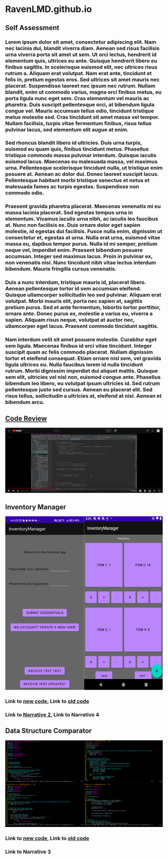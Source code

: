 # RavenLMD.github.io

## Self Assessment

### Lorem ipsum dolor sit amet, consectetur adipiscing elit. Nam nec lacinia dui, blandit viverra diam. Aenean sed risus facilisis urna viverra porta sit amet ut sem. Ut orci lectus, hendrerit id elementum quis, ultrices eu ante. Quisque hendrerit libero eu finibus sagittis. In scelerisque euismod elit, nec ultrices risus rutrum a. Aliquam erat volutpat. Nam erat ante, tincidunt et felis in, pretium egestas eros. Sed ultrices sit amet mauris nec placerat. Suspendisse laoreet nec ipsum nec rutrum. Nullam blandit, enim ut commodo varius, magna orci finibus metus, eu porta ligula nunc eget sem. Cras elementum vel mauris ac pharetra. Duis suscipit pellentesque orci, at bibendum ligula congue vel. Mauris accumsan tellus odio, tincidunt tristique metus molestie sed. Cras tincidunt sit amet massa vel tempor. Nullam facilisis, turpis vitae fermentum finibus, risus tellus pulvinar lacus, sed elementum elit augue at enim.

### Sed rhoncus blandit libero id ultricies. Duis urna turpis, euismod eu quam quis, finibus tincidunt metus. Phasellus tristique commodo massa pulvinar interdum. Quisque iaculis euismod lacus. Maecenas eu malesuada massa, vel maximus urna. Pellentesque scelerisque tincidunt nulla, ut tristique enim posuere at. Aenean ac dolor dui. Donec laoreet suscipit lacus. Pellentesque habitant morbi tristique senectus et netus et malesuada fames ac turpis egestas. Suspendisse non commodo odio.

### Praesent gravida pharetra placerat. Maecenas venenatis mi eu massa lacinia placerat. Sed egestas tempus urna in elementum. Vivamus iaculis urna nibh, ac iaculis leo faucibus at. Nunc non facilisis ex. Duis ornare dolor eget sapien molestie, id egestas dui facilisis. Fusce nulla enim, dignissim ut consectetur et, egestas at urna. Nulla erat urna, euismod vitae massa eu, dapibus tempor purus. Nulla id mi semper, pretium neque vel, imperdiet enim. Praesent bibendum posuere accumsan. Integer sed maximus lacus. Proin in pulvinar ex, non venenatis nisi. Nunc tincidunt nibh vitae lectus interdum bibendum. Mauris fringilla cursus venenatis.

### Duis a nunc interdum, tristique mauris id, placerat libero. Aenean pellentesque tortor id sem accumsan eleifend. Quisque ullamcorper sollicitudin leo sed pulvinar. Aliquam erat volutpat. Morbi mauris elit, porta nec sapien at, sagittis pretium purus. Sed et ante fermentum, lobortis tortor porttitor, ornare ante. Donec purus ex, molestie a varius eu, viverra a sapien. Aliquam risus neque, volutpat at auctor nec, ullamcorper eget lacus. Praesent commodo tincidunt sagittis.

### Nam interdum velit sit amet posuere molestie. Curabitur eget sem ligula. Maecenas finibus id orci vitae tincidunt. Integer suscipit quam ac felis commodo placerat. Nullam dignissim tortor et eleifend consequat. Etiam ornare nisl sem, vel gravida ligula ultrices eu. Nulla faucibus lorem id nulla tincidunt rutrum. Morbi dignissim imperdiet dui aliquet mattis. Quisque sem elit, ultricies vel nisl non, euismod congue ante. Phasellus bibendum leo libero, eu volutpat ipsum ultricies id. Sed rutrum pellentesque justo sed cursus. Aenean eu placerat elit. Sed risus tellus, sollicitudin a ultricies at, eleifend at nisl. Aenean et bibendum arcu. 


## [Code Review](https://www.youtube.com/watch?v=ZDUXrDazASc)
![Alt text](/Video.png)

## Inventory Manager
![Alt text](/InventoryScreens.png)


### Link to [new code](https://github.com/RavenLMD/InventoryManager), Link to [old code](https://github.com/RavenLMD/CS360)

### Link to [Narrative 2](Milestone4Narrative.pdf), Link to Narrative 4

## Data Structure Comparator
![Alt text](/DataStructureComparatorVim.png)

### Link to [new code](https://github.com/RavenLMD/DataStructureComparator), Link to [old code](https://github.com/RavenLMD/CS300)

### Link to Narrative 3
